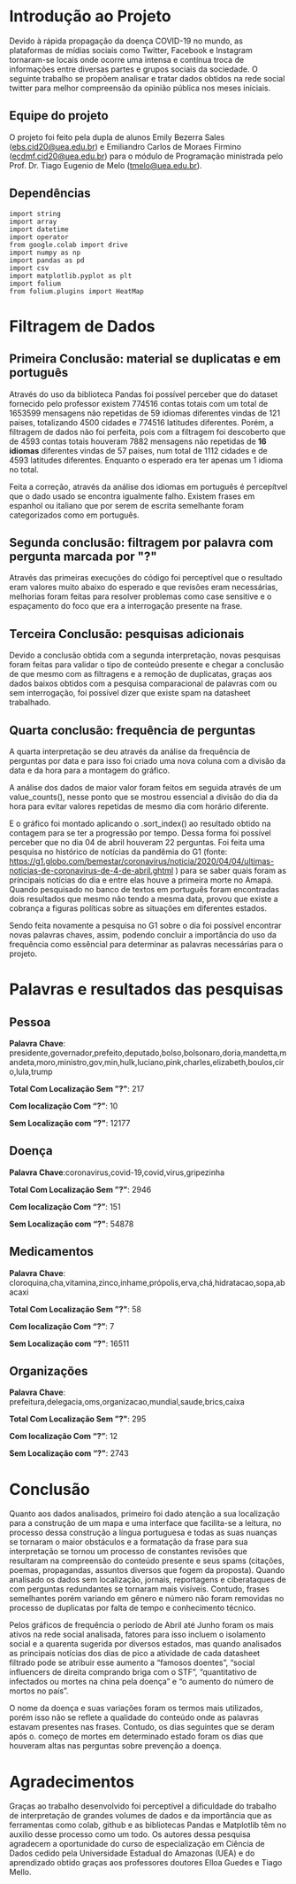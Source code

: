 # Introdução ao Projeto

Devido à rápida propagação da doença COVID-19 no mundo, as plataformas de mídias sociais como Twitter, Facebook e Instagram tornaram-se locais onde ocorre uma intensa e contínua troca de informações entre diversas partes e grupos sociais da sociedade. O seguinte trabalho se propõem analisar e tratar dados obtidos na rede social twitter para melhor compreensão da opinião pública nos meses iniciais.

## Equipe do projeto

O projeto foi feito pela dupla de alunos Emily Bezerra Sales (ebs.cid20@uea.edu.br) e Emiliandro Carlos de Moraes Firmino (ecdmf.cid20@uea.edu.br) para o módulo de Programação ministrada pelo Prof. Dr. Tiago Eugenio de Melo (tmelo@uea.edu.br).

## Dependências 

    import string
    import array
    import datetime
    import operator
    from google.colab import drive
    import numpy as np
    import pandas as pd
    import csv
    import matplotlib.pyplot as plt
    import folium
    from folium.plugins import HeatMap


# Filtragem de Dados

## Primeira Conclusão: material se duplicatas e em português

Através do uso da biblioteca Pandas foi possível perceber que do dataset fornecido pelo professor existem 774516 contas totais com um total de 1653599 mensagens não repetidas de 59 idiomas diferentes vindas de 121 paises, totalizando 4500 cidades e 774516 latitudes diferentes. Porém, a filtragem de dados não foi perfeita, pois com a filtragem foi descoberto que de 4593 contas totais houveram 7882 mensagens não repetidas de **16 idiomas** diferentes vindas de 57 paises, num total de 1112 cidades e de 4593 latitudes diferentes. Enquanto o esperado era ter apenas um 1 idioma no total.

Feita a correção, através da análise dos idiomas em português é percepítvel que o dado usado se encontra igualmente falho. Existem frases em espanhol ou italiano que por serem de escrita semelhante foram categorizados como em português.

## Segunda conclusão: filtragem por palavra com pergunta marcada por "?"

Através das primeiras execuções do código foi perceptível que o resultado eram valores muito abaixo do esperado e que revisões eram necessárias, melhorias foram feitas para resolver problemas como case sensitive e o espaçamento do foco que era a interrogação presente na frase.

## Terceira Conclusão: pesquisas adicionais

Devido a conclusão obtida com a segunda interpretação, novas pesquisas foram feitas para validar o tipo de conteúdo presente e chegar a conclusão de que mesmo com as filtragens e a remoção de duplicatas, graças aos dados baixos obtidos com a pesquisa comparacional de palavras com ou sem interrogação, foi possível dizer que existe spam na datasheet trabalhado.

## Quarta conclusão: frequência de perguntas

A quarta interpretação se deu através da análise da frequência de perguntas por data e para isso foi criado uma nova coluna com a divisão da data e da hora para a montagem do gráfico. 

A análise dos dados de maior valor foram feitos em seguida através de um value_counts(), nesse ponto que se mostrou essencial a divisão do dia da hora para evitar valores repetidas de mesmo dia com horário diferente.

E o gráfico foi montado aplicando o .sort_index() ao resultado obtido na contagem para se ter a progressão por tempo. Dessa forma foi possível perceber que no dia 04 de abril houveram 22 perguntas. Foi feita uma pesquisa no histórico de notícias da pandêmia do G1 (fonte: https://g1.globo.com/bemestar/coronavirus/noticia/2020/04/04/ultimas-noticias-de-coronavirus-de-4-de-abril.ghtml ) para se saber quais foram as príncipais notícias do dia e entre elas houve a primeira morte no Amapá. Quando pesquisado no banco de textos em português foram encontradas dois resultados que mesmo não tendo a mesma data, provou que existe a cobrança a figuras políticas sobre as situações em diferentes estados.

Sendo feita novamente a pesquisa no G1 sobre o dia foi possível encontrar novas palavras chaves, assim, podendo concluir a importância do uso da frequência como essêncial para determinar as palavras necessárias para o projeto.

# Palavras e resultados das pesquisas

## Pessoa

**Palavra Chave**: presidente,governador,prefeito,deputado,bolso,bolsonaro,doria,mandetta,mandeta,moro,ministro,gov,min,hulk,luciano,pink,charles,elizabeth,boulos,ciro,lula,trump

**Total Com Localização Sem ”?"**: 217

**Com localização Com “?”**: 10

**Sem Localização com “?"**: 12177

## Doença

**Palavra Chave**:coronavirus,covid-19,covid,virus,gripezinha

**Total Com Localização Sem ”?"**: 2946

**Com localização Com “?”**: 151

**Sem Localização com “?"**: 54878

## Medicamentos

**Palavra Chave**: cloroquina,cha,vitamina,zinco,inhame,própolis,erva,chá,hidratacao,sopa,abacaxi

**Total Com Localização Sem ”?"**: 58

**Com localização Com “?”**: 7

**Sem Localização com “?"**: 16511

## Organizações

**Palavra Chave**: prefeitura,delegacia,oms,organizacao,mundial,saude,brics,caixa

**Total Com Localização Sem ”?"**: 295

**Com localização Com “?”**: 12

**Sem Localização com “?"**: 2743

# Conclusão

Quanto aos dados analisados, primeiro foi dado atenção a sua localização para a construção de um mapa e uma interface que facilita-se a leitura, no processo dessa construção a língua portuguesa e todas as suas nuanças se tornaram o maior obstáculos e a formatação da frase para sua interpretação se tornou um processo de constantes revisões que resultaram na compreensão do conteúdo presente e seus spams (citações, poemas, propagandas, assuntos diversos que fogem da proposta). Quando analisado os dados sem localização, jornais, reportagens e ciberataques de com perguntas redundantes se tornaram mais visíveis. Contudo, frases semelhantes porém variando em gênero e número não foram removidas no processo de duplicatas por falta de tempo e conhecimento técnico. 


Pelos gráficos de frequência o período de Abril até Junho foram os mais ativos na rede social analisada, fatores para isso incluem o isolamento social e a quarenta sugerida por diversos estados, mas quando analisados as principais notícias dos dias de pico a atividade de cada datasheet filtrado pode se atribuir esse aumento a “famosos doentes”, “social influencers de direita comprando briga com o STF”, “quantitativo de infectados ou mortes na china pela doença” e “o aumento do número de mortos no país”.


O nome da doença e suas variações foram os termos mais utilizados, porém isso não se reflete a qualidade do conteúdo onde as palavras estavam presentes nas frases. Contudo, os dias seguintes que se deram após o. começo de mortes em determinado estado foram os dias que houveram altas nas perguntas sobre prevenção a doença.

# Agradecimentos

Graças ao trabalho desenvolvido foi perceptível a dificuldade do trabalho de interpretação de  grandes volumes de dados e da importância que as ferramentas como colab, github e as bibliotecas Pandas e Matplotlib têm no auxilio desse processo como um todo. Os autores dessa pesquisa agradecem a oportunidade do curso de especialização em Ciência de Dados cedido pela Universidade Estadual do Amazonas (UEA) e do aprendizado obtido graças aos professores doutores Elloa Guedes e Tiago Mello.
